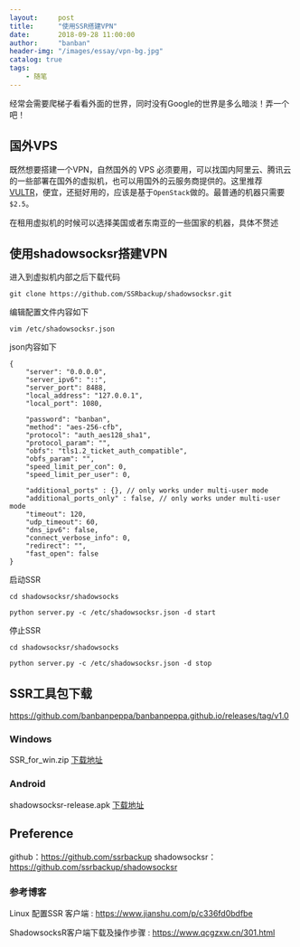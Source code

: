 ```yaml
---
layout:     post
title:      "使用SSR搭建VPN"
date:       2018-09-28 11:00:00
author:     "banban"
header-img: "/images/essay/vpn-bg.jpg"
catalog: true
tags:
    - 随笔
---
```


经常会需要爬梯子看看外面的世界，同时没有Google的世界是多么暗淡！弄一个吧！

## 国外VPS

既然想要搭建一个VPN，自然国外的 VPS 必须要用，可以找国内阿里云、腾讯云的一些部署在国外的虚拟机，也可以用国外的云服务商提供的。这里推荐 [VULTR](https://www.vultr.com/?ref=7530118)，便宜，还挺好用的，应该是基于`OpenStack`做的。最普通的机器只需要`$2.5`。

在租用虚拟机的时候可以选择美国或者东南亚的一些国家的机器，具体不赘述

## 使用shadowsocksr搭建VPN

进入到虚拟机内部之后下载代码

```
git clone https://github.com/SSRbackup/shadowsocksr.git
```

编辑配置文件内容如下
```
vim /etc/shadowsocksr.json
```
json内容如下
```
{
    "server": "0.0.0.0",
    "server_ipv6": "::",
    "server_port": 8488,
    "local_address": "127.0.0.1",
    "local_port": 1080,

    "password": "banban",
    "method": "aes-256-cfb",
    "protocol": "auth_aes128_sha1",
    "protocol_param": "",
    "obfs": "tls1.2_ticket_auth_compatible",
    "obfs_param": "",
    "speed_limit_per_con": 0,
    "speed_limit_per_user": 0,

    "additional_ports" : {}, // only works under multi-user mode
    "additional_ports_only" : false, // only works under multi-user mode
    "timeout": 120,
    "udp_timeout": 60,
    "dns_ipv6": false,
    "connect_verbose_info": 0,
    "redirect": "",
    "fast_open": false
}
```
启动SSR
```
cd shadowsocksr/shadowsocks

python server.py -c /etc/shadowsocksr.json -d start
```

停止SSR
```
cd shadowsocksr/shadowsocks

python server.py -c /etc/shadowsocksr.json -d stop
```

## SSR工具包下载

https://github.com/banbanpeppa/banbanpeppa.github.io/releases/tag/v1.0

### Windows

SSR_for_win.zip [下载地址](https://github.com/banbanpeppa/banbanpeppa.github.io/releases/tag/v1.0)

### Android

shadowsocksr-release.apk [下载地址](https://github.com/banbanpeppa/banbanpeppa.github.io/releases/tag/v1.0)

## Preference

github：https://github.com/ssrbackup
shadowsocksr：https://github.com/ssrbackup/shadowsocksr

### 参考博客

Linux 配置SSR 客户端 : https://www.jianshu.com/p/c336fd0bdfbe

ShadowsocksR客户端下载及操作步骤 : https://www.qcgzxw.cn/301.html